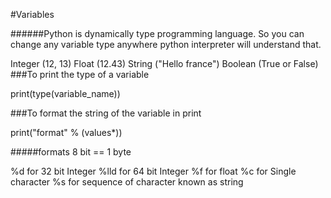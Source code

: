 #Variables

######Python is dynamically type programming language. So you can change any variable type anywhere python interpreter will understand that.

Integer (12, 13)
Float (12.43)
String ("Hello france")
Boolean (True or False)
###To print the type of a variable

print(type(variable_name))

###To format the string of the variable in print

print("format" % (values*))

#####formats 8 bit == 1 byte

%d for 32 bit Integer
%lld for 64 bit Integer
%f for float
%c for Single character
%s for sequence of character known as string
